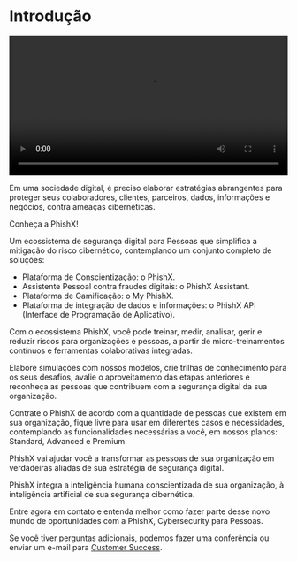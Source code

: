 # Introdução

<video id="video" controls controlsList="nodownload" preload="auto" width="100%" crossorigin="anonymous">
  <source id="video_source" src="https://cdn.phishx.io/videos/PhishX-Cybersecurity_for_People-1080p-pt.mp4" type="video/mp4">
  <track label="Português" kind="subtitles" type="text/vtt" srclang="pt" src="https://cdn.phishx.io/videos/PhishX-Cybersecurity_for_People-pt.vtt" default>
  <track label="English" kind="subtitles" type="text/vtt" srclang="en" src="https://cdn.phishx.io/videos/PhishX-Cybersecurity_for_People-en.vtt">
  <track label="Español" kind="subtitles" type="text/vtt" srclang="es" src="https://cdn.phishx.io/videos/PhishX-Cybersecurity_for_People-es.vtt">
</video>

Em uma sociedade digital, é preciso elaborar estratégias abrangentes para proteger seus colaboradores, clientes, parceiros, dados, informações e negócios, contra ameaças cibernéticas.

Conheça a PhishX!

Um ecossistema de segurança digital para Pessoas que simplifica a mitigação do risco cibernético, contemplando um conjunto completo de soluções:

- Plataforma de Conscientização: o PhishX.
- Assistente Pessoal contra fraudes digitais: o PhishX Assistant.
- Plataforma de Gamificação: o My PhishX.
- Plataforma de integração de dados e informações: o PhishX API (Interface de Programação de Aplicativo).

Com o ecossistema PhishX, você pode treinar, medir, analisar, gerir e reduzir riscos para organizações e pessoas, a partir de micro-treinamentos contínuos e ferramentas colaborativas integradas.

Elabore simulações com nossos modelos, crie trilhas de conhecimento para os seus desafios, avalie o aproveitamento das etapas anteriores e reconheça as pessoas que contribuem com a segurança digital da sua organização.

Contrate o PhishX de acordo com a quantidade de pessoas que existem em sua organização, fique livre para usar em diferentes casos e necessidades, contemplando as funcionalidades necessárias a você, em nossos planos: Standard, Advanced e Premium.

PhishX vai ajudar você a transformar as pessoas de sua organização em verdadeiras aliadas de sua estratégia de segurança digital.

PhishX integra a inteligência humana conscientizada de sua organização, à inteligência artificial de sua segurança cibernética.

Entre agora em contato e entenda melhor como fazer parte desse novo mundo de oportunidades com a PhishX, Cybersecurity para Pessoas.

Se você tiver perguntas adicionais, podemos fazer uma conferência ou enviar um e-mail para [Customer Success](mailto:cs@phishx.io).
